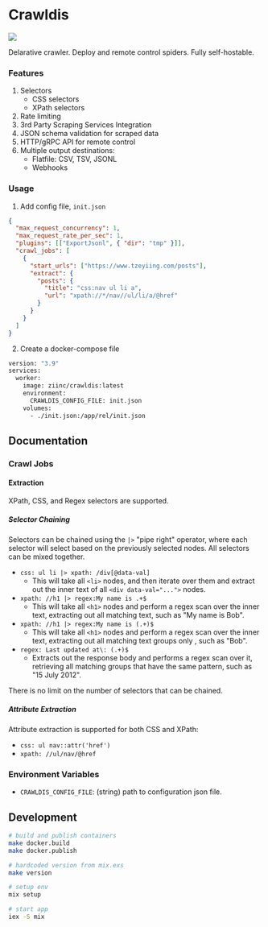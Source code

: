 # Crawldis

![](https://img.shields.io/docker/pulls/ziinc/crawldis?label=ziinc%2Fcrawldis&link=https%3A%2F%2Fhub.docker.com%2Fr%2Fziinc%2Fcrawldis)

Delarative crawler. Deploy and remote control spiders. Fully self-hostable.

### Features

1. Selectors
   - CSS selectors
   - XPath selectors
2. Rate limiting
3. 3rd Party Scraping Services Integration
4. JSON schema validation for scraped data
5. HTTP/gRPC API for remote control
6. Multiple output destinations:
   - Flatfile: CSV, TSV, JSONL
   - Webhooks

### Usage

1. Add config file, `init.json`

```json
{
  "max_request_concurrency": 1,
  "max_request_rate_per_sec": 1,
  "plugins": [["ExportJsonl", { "dir": "tmp" }]],
  "crawl_jobs": [
    {
      "start_urls": ["https://www.tzeyiing.com/posts"],
      "extract": {
        "posts": {
          "title": "css:nav ul li a",
          "url": "xpath://*/nav//ul/li/a/@href"
        }
      }
    }
  ]
}
```

2. Create a docker-compose file

```bash
version: "3.9"
services:
  worker:
    image: ziinc/crawldis:latest
    environment:
      CRAWLDIS_CONFIG_FILE: init.json
    volumes:
      - ./init.json:/app/rel/init.json
```

## Documentation

### Crawl Jobs

#### Extraction

XPath, CSS, and Regex selectors are supported.

##### Selector Chaining

Selectors can be chained using the `|>` "pipe right" operator, where each selector will select based on the previously selected nodes. All selectors can be mixed together.

- `css: ul li |> xpath: /div[@data-val]`
  - This will take all `<li>` nodes, and then iterate over them and extract out the inner text of all `<div data-val="...">` nodes.
- `xpath: //h1 |> regex:My name is .+$`
  - This will take all `<h1>` nodes and perform a regex scan over the inner text, extracting out all matching text, such as "My name is Bob".
- `xpath: //h1 |> regex:My name is (.+)$`
  - This will take all `<h1>` nodes and perform a regex scan over the inner text, extracting out all matching text groups only , such as "Bob".
- `regex: Last updated at\: (.+)$`
  - Extracts out the response body and performs a regex scan over it, retrieving all matching groups that have the same pattern, such as "15 July 2012".

There is no limit on the number of selectors that can be chained.

##### Attribute Extraction

Attribute extraction is supported for both CSS and XPath:

- `css: ul nav::attr('href')`
- `xpath: //ul/nav/@href`

### Environment Variables

- `CRAWLDIS_CONFIG_FILE`: (string) path to configuration json file.

## Development

```bash
# build and publish containers
make docker.build
make docker.publish

# hardcoded version from mix.exs
make version

# setup env
mix setup

# start app
iex -S mix
```
